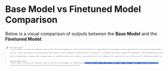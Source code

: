 # Base Model vs Finetuned Model Comparison

Below is a visual comparison of outputs between the **Base Model** and the **Finetuned Model**:

![Comparison Output](assets/final_output.png)